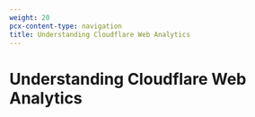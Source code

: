 ```yaml
---
weight: 20
pcx-content-type: navigation
title: Understanding Cloudflare Web Analytics
---
```


# Understanding Cloudflare Web Analytics

<DirectoryListing path="/web-analytics/understanding-web-analytics" />
